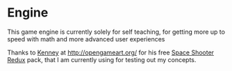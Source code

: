 # Engine
This game engine is currently solely for self teaching, for getting more up to speed with math and more advanced user experiences




Thanks to [Kenney](Kenney.nl) at http://opengameart.org/ for his free [Space Shooter Redux](http://opengameart.org/content/space-shooter-redux) pack, that I am currently using for testing out my concepts.

